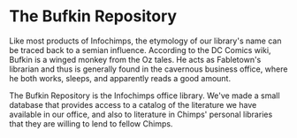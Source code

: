 The Bufkin Repository
=================

Like most products of Infochimps, the etymology of our library's name can be traced back to a semian influence. According to the DC Comics wiki, Bufkin is a winged monkey from the Oz tales. He acts as Fabletown's librarian and thus is generally found in the cavernous business office, where he both works, sleeps, and apparently reads a good amount.

The Bufkin Repository is the Infochimps office library. We've made a small database that provides access to a catalog of the literature we have available in our office, and also to literature in Chimps' personal libraries that they are willing to lend to fellow Chimps.
